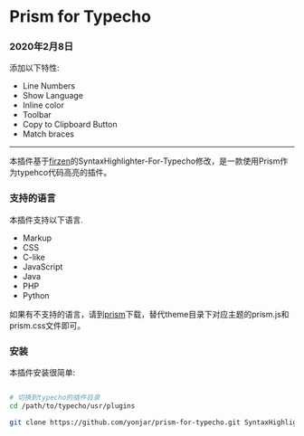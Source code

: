 Prism for Typecho
=================

### 2020年2月8日

添加以下特性:

- Line Numbers
- Show Language
- Inline color
- Toolbar
- Copy to Clipboard Button
- Match braces

---

本插件基于[firzen][1]的SyntaxHighlighter-For-Typecho修改，是一款使用Prism作为typehco代码高亮的插件。

### 支持的语言

本插件支持以下语言.

- Markup
- CSS
- C-like
- JavaScript
- Java
- PHP
- Python

如果有不支持的语言，请到[prism][2]下载，替代theme目录下对应主题的prism.js和prism.css文件即可。

### 安装

本插件安装很简单:

```bash

# 切换到typecho的插件目录
cd /path/to/typecho/usr/plugins

git clone https://github.com/yonjar/prism-for-typecho.git SyntaxHighlighter
```

[1]: https://github.com/firzen
[2]: http://prismjs.com/download.html